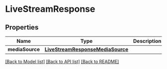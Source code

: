 # LiveStreamResponse

## Properties
Name | Type | Description | Notes
------------ | ------------- | ------------- | -------------
**mediaSource** | [**LiveStreamResponseMediaSource**](LiveStreamResponseMediaSource.md) |  | [optional] 

[[Back to Model list]](../README.md#documentation-for-models) [[Back to API list]](../README.md#documentation-for-api-endpoints) [[Back to README]](../README.md)


